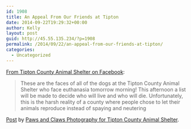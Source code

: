 ```yaml
---
id: 1908
title: An Appeal From Our Friends at Tipton
date: 2014-09-22T19:29:32+00:00
author: Kelly
layout: post
guid: http://45.55.135.234/?p=1908
permalink: /2014/09/22/an-appeal-from-our-friends-at-tipton/
categories:
  - Uncategorized
---
```

[From Tipton County Animal Shelter on Facebook](https://www.facebook.com/video.php?v=573503699420819):

> These are the faces of all of the dogs at the Tipton County Animal Shelter who face euthanasia tomorrow morning! This afternoon a list will be made to decide who will live and who will die. Unfortunately, this is the harsh reality of a county where people chose to let their animals reproduce instead of spaying and neutering

<div id="fb-root">
</div>



<div class="fb-post" data-href="https://www.facebook.com/video.php?v=573503699420819" data-width="466">
  <div class="fb-xfbml-parse-ignore">
    <a href="https://www.facebook.com/video.php?v=573503699420819">Post</a> by <a href="https://www.facebook.com/PawsandClawsPhotographyTiptonCountyAnimalShelter">Paws and Claws Photography for Tipton County Animal Shelter</a>.
  </div>
</div>